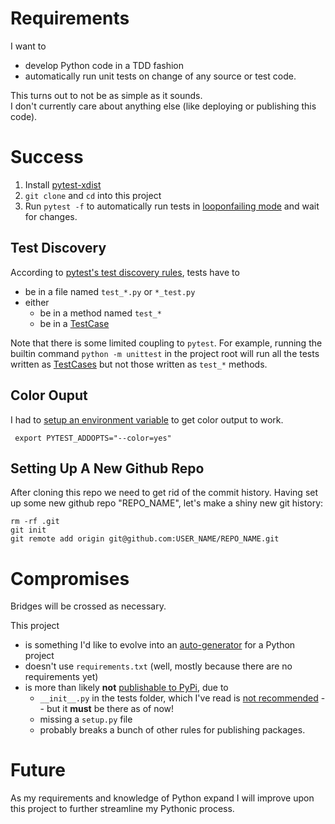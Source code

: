 # Requirements

I want to
* develop Python code in a TDD fashion
* automatically run unit tests on change of any source or test code.

This turns out to not be as simple as it sounds.  
I don't currently care about anything else (like deploying or publishing this code).

# Success

1. Install [pytest-xdist](https://github.com/pytest-dev/pytest-xdist)
2. `git clone` and `cd` into this project
3. Run `pytest -f` to automatically run tests in [looponfailing mode](https://docs.pytest.org/en/3.0.0/xdist.html#running-tests-in-looponfailing-mode) and wait for changes.

## Test Discovery

According to [pytest's test discovery rules](https://docs.pytest.org/en/latest/goodpractices.html#conventions-for-python-test-discovery), tests have to
* be in a file named `test_*.py` or `*_test.py`
* either
  * be in a method named `test_*`
  * be in a [TestCase](https://docs.python.org/3/library/unittest.html#unittest.TestCase)

Note that there is some limited coupling to `pytest`. For example, running the builtin command `python -m unittest` in the project root will run all the tests written as [TestCases](https://docs.python.org/3/library/unittest.html#unittest.TestCase) but not those written as `test_*` methods.

## Color Ouput
I had to [setup an environment variable](https://stackoverflow.com/a/24450942/3833166) to get color output to work.

     export PYTEST_ADDOPTS="--color=yes"

## Setting Up A New Github Repo

After cloning this repo we need to get rid of the commit history. Having set up some new github repo "REPO_NAME", let's make a shiny new git history:

    rm -rf .git
    git init
    git remote add origin git@github.com:USER_NAME/REPO_NAME.git

# Compromises

Bridges will be crossed as necessary.

This project
* is something I'd like to evolve into an [auto-generator](http://yeoman.io/authoring/) for a Python project
* doesn't use `requirements.txt` (well, mostly because there are no requirements yet)
* is more than likely **not** [publishable to PyPi](https://packaging.python.org/tutorials/distributing-packages/#setup-py), due to
  * `__init__.py` in the tests folder, which I've read is [not recommended](https://stackoverflow.com/questions/29153922/pytest-and-why-avoid-init-file) -- but it **must** be there as of now!
  * missing a `setup.py` file
  * probably breaks a bunch of other rules for publishing packages.

# Future

As my requirements and knowledge of Python expand I will improve upon this project to further streamline my Pythonic process.